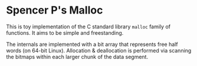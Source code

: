 # Spencer P's Malloc

This is toy implementation of the C standard library `malloc` family of
functions. It aims to be simple and freestanding.

The internals are implemented with a bit array that represents free half words
(on 64-bit Linux). Allocation & deallocation is performed via scanning the
bitmaps within each larger chunk of the data segment.
